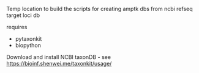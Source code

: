 Temp location to build the scripts for creating amptk dbs from ncbi refseq target loci db

requires
 - pytaxonkit
 - biopython

Download and install NCBI taxonDB - see https://bioinf.shenwei.me/taxonkit/usage/ 
